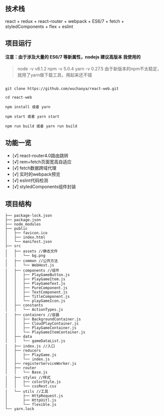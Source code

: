 ## 技术栈

react + redux + react-router + webpack + ES6/7 + fetch + styledComponents + flex + eslint

## 项目运行

#### 注意：由于涉及大量的 ES6/7 等新属性，nodejs 建议高版本 我使用的
>  node -v v8.1.2
> npm -v 5.0.4
> yarn -v 0.27.5
> 由于新版本的npm不太稳定，就用了yarn做下载工具，用起来还不错
```

git clone https://github.com/wuchaoya/react-web.git  

cd react-web

npm install 或者 yarn

npm start 或者 yarn start

npm run build 或者 yarn run build

```

## 功能一览
- [√] react-router4.0路由跳转
- [√] rem+fetch页面宽高自适应
- [√] fetch数据跨域代理
- [√] 实时的webpack预览
- [√] eslint代码检测
- [√] styledComponents组件封装

## 项目结构
```
├── package-lock.json
├── package.json
├── node_modules
├── public
│   ├── favicon.ico
│   ├── index.html
│   └── manifest.json
├── src
│   ├── assets //静态文件
│   │   └── bg.png
│   ├── common //公共方法
│   │   └── WebHost.js
│   ├── components //组件
│   │   ├── PlayGameButton.js
│   │   ├── PlayGameItem.js
│   │   ├── PlayGameText.js
│   │   ├── PureComponent.js
│   │   ├── TextComponent.js
│   │   ├── TitleComponent.js
│   │   └── playGameIcon.js
│   ├── constants
│   │   └── ActionTypes.js
│   ├── containers //容器
│   │   ├── BackgroundContainer.js
│   │   ├── CloudPlayContainer.js
│   │   ├── PlayGameContainer.js
│   │   └── PlayGameItemContainer.js
│   ├── data
│   │   └── gameDataList.js
│   ├── index.js //入口
│   ├── reducers
│   │   ├── PlayGame.js
│   │   └── index.js
│   ├── registerServiceWorker.js
│   ├── router
│   │   └── Base.js
│   ├── styles //样式
│   │   ├── colorStyle.js
│   │   └── cssRest.css
│   └── utils //工具
│       ├── HttpRequest.js
│       ├── HttpUitl.js
│       └── flexible.js
└── yarn.lock


```